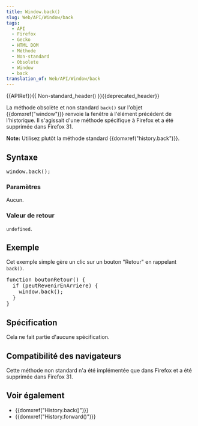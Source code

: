 ```yaml
---
title: Window.back()
slug: Web/API/Window/back
tags:
  - API
  - Firefox
  - Gecko
  - HTML DOM
  - Méthode
  - Non-standard
  - Obsolete
  - Window
  - back
translation_of: Web/API/Window/back
---
```

<div>{{APIRef}}{{ Non-standard_header() }}{{deprecated_header}}</div>

<p>La méthode obsolète et non standard <code>back()</code> sur l'objet {{domxref("window")}} renvoie la fenêtre à l'élément précédent de l'historique. Il s'agissait d'une méthode spécifique à Firefox et a été supprimée dans Firefox 31.</p>

<div class="blockIndicator note">
<p><strong>Note:</strong> Utilisez plutôt la méthode standard {{domxref("history.back")}}.</p>
</div>

<h2 id="Syntax">Syntaxe</h2>

<pre class="syntaxbox">window.back();</pre>

<h3 id="Paramètres">Paramètres</h3>

<p>Aucun.</p>

<h3 id="Valeur_de_retour">Valeur de retour</h3>

<p><code>undefined</code>.</p>

<h2 id="Exemple">Exemple</h2>

<p>Cet exemple simple gère un clic sur un bouton "Retour" en rappelant <code>back()</code>.</p>

<pre class="brush:js">function boutonRetour() {
  if (peutRevenirEnArriere) {
    window.back();
  }
}</pre>

<h2 id="Spécification">Spécification</h2>

<p>Cela ne fait partie d'aucune spécification.</p>

<h2 id="Compatibilité_des_navigateurs">Compatibilité des navigateurs</h2>

<p>Cette méthode non standard n'a été implémentée que dans Firefox et a été supprimée dans Firefox 31.</p>

<h2 id="Voir_également">Voir également</h2>

<ul>
 <li>{{domxref("History.back()")}}</li>
 <li>{{domxref("History.forward()")}}</li>
</ul>
